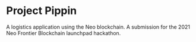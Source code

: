 # Project Pippin

A logistics application using the Neo blockchain. A submission for the 2021 Neo Frontier Blockchain launchpad hackathon.
